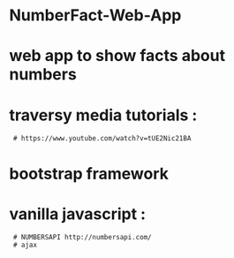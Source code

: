 # NumberFact-Web-App

  # web app to show facts about numbers
  # traversy media tutorials :
     # https://www.youtube.com/watch?v=tUE2Nic21BA
  # bootstrap framework
  # vanilla javascript :
     # NUMBERSAPI http://numbersapi.com/
     # ajax 
